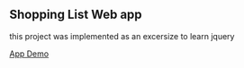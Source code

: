 ## Shopping List Web app

this project was implemented as an excersize to learn jquery

[App Demo](http://mhd1991.github.io/shopping_list_web_app/)